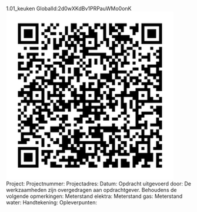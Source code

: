 1.01_keuken
GlobalId:2d0wXKdBv1PRPauWMo0onK
![picture](https://github.com/C-Claus/Data-Files/blob/master/QR_codes/KDV/1.01_keuken.png)
Project:
Projectnummer:
Projectadres:
Datum:
Opdracht uitgevoerd door:
De werkzaamheden zijn overgedragen aan opdrachtgever. Behoudens de volgende opmerkingen:
Meterstand elektra:
Meterstand gas:
Meterstand water:
Handtekening:
Opleverpunten:
